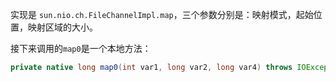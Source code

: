 


实现是 `sun.nio.ch.FileChannelImpl.map`，三个参数分别是：映射模式，起始位置，映射区域的大小。

接下来调用的`map0`是一个本地方法：

```java
private native long map0(int var1, long var2, long var4) throws IOException;
```